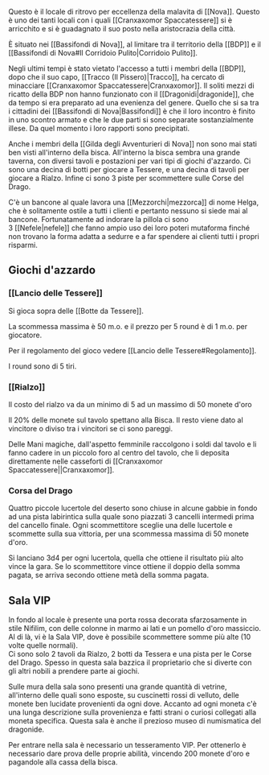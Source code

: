 Questo è il locale di ritrovo per eccellenza della malavita di [[Nova]]. Questo è uno dei tanti locali con i quali [[Cranxaxomor Spaccatessere]] si è arricchito e si è guadagnato il suo posto nella aristocrazia della città. 

È situato nei [[Bassifondi di Nova]], al limitare tra il territorio della [[BDP]] e il [[Bassifondi di Nova#Il Corridoio Pulito|Corridoio Pulito]]. 

Negli ultimi tempi è stato vietato l'accesso a tutti i membri della [[BDP]], dopo che il suo capo, [[Tracco (Il Pissero)|Tracco]], ha cercato di minacciare [[Cranxaxomor Spaccatessere|Cranxaxomor]]. Il soliti mezzi di ricatto della BDP non hanno funzionato con il [[Dragonidi|dragonide]], che da tempo si era preparato ad una evenienza del genere. Quello che si sa tra i cittadini dei [[Bassifondi di Nova|Bassifondi]] è che il loro incontro è finito in uno scontro armato e che le due parti si sono separate sostanzialmente illese. Da quel momento i loro rapporti sono precipitati. 

Anche i membri della [[Gilda degli Avventurieri di Nova]] non sono mai stati ben visti all'interno della bisca. All'interno la bisca sembra una grande taverna, con diversi tavoli e postazioni per vari tipi di giochi d'azzardo. Ci sono una decina di botti per giocare a Tessere, e una decina di tavoli per giocare a Rialzo. Infine ci sono 3 piste per scommettere sulle Corse del Drago. 

C'è un bancone al quale lavora una [[Mezzorchi|mezzorca]] di nome Helga, che è solitamente ostile a tutti i clienti e pertanto nessuno si siede mai al bancone. Fortunatamente ad indorare la pillola ci sono 3 [[Nefele|nefele]] che fanno ampio uso dei loro poteri mutaforma finché non trovano la forma adatta a sedurre e a far spendere ai clienti tutti i propri risparmi.


## Giochi d'azzardo

### [[Lancio delle Tessere]]

Si gioca sopra delle [[Botte da Tessere]]. 

La scommessa massima è 50 m.o. e il prezzo per 5 round è di 1 m.o. per giocatore. 

Per il regolamento del gioco vedere [[Lancio delle Tessere#Regolamento]]. 

I round sono di 5 tiri. 

### [[Rialzo]]

Il costo del rialzo va da un minimo di 5 ad un massimo di 50 monete d'oro

Il 20% delle monete sul tavolo spettano alla Bisca. Il resto viene dato al vincitore o diviso tra i vincitori se ci sono pareggi.

Delle Mani magiche, dall'aspetto femminile raccolgono i soldi dal tavolo e li fanno cadere in un piccolo foro al centro del tavolo, che li deposita direttamente nelle casseforti di [[Cranxaxomor Spaccatessere||Cranxaxomor]].

### Corsa del Drago
Quattro piccole lucertole del deserto sono chiuse in alcune gabbie in fondo ad una pista labirintica sulla quale sono piazzati 3 cancelli intermedi prima del cancello finale. 
Ogni scommettitore sceglie una delle lucertole e scommette sulla sua vittoria, per una scommessa massima di 50 monete d'oro.

Si lanciano 3d4 per ogni lucertola, quella che ottiene il risultato più alto vince la gara. Se lo scommettitore vince ottiene il doppio della somma pagata, se arriva secondo ottiene metà della somma pagata.


## Sala VIP
In fondo al locale è presente una porta rossa decorata sfarzosamente in stile Nifilim, con delle colonne in marmo ai lati e un pomello d'oro massiccio. Al di là, vi è la Sala VIP, dove è possibile scommettere somme più alte (10 volte quelle normali).   
Ci sono solo 2 tavoli da Rialzo, 2 botti da Tessera e una pista per le Corse del Drago. Spesso in questa sala bazzica il proprietario che si diverte con gli altri nobili a prendere parte ai giochi. 

Sulle mura della sala sono presenti una grande quantità di vetrine, all'interno delle quali sono esposte, su cuscinetti rossi di velluto, delle monete ben lucidate provenienti da ogni dove. Accanto ad ogni moneta c'è una lunga descrizione sulla provenienza e fatti strani o curiosi collegati alla moneta specifica. Questa sala è anche il prezioso museo di numismatica del dragonide. 

Per entrare nella sala è necessario un tesseramento VIP. Per ottenerlo è necessario dare prova delle proprie abilità, vincendo 200 monete d'oro e pagandole alla cassa della bisca.
